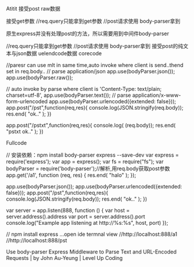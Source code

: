 Atitit 接受post raw数据

接受get参数
//req.query只能拿到get参数 //post请求使用 body-parser拿到

原生express并没有处理post的方法，所以需要用到中间件body-parser

//req.query只能拿到get参数 //post请求使用 body-parser拿到
接受post的纯文本与json数据  uelendcode数据
corecode


//paresr  can use mlt in same time,auto invoke where client is send..thend set in req.body..
// parse application/json
 app.use(bodyParser.json());
app.use(bodyParser.raw());

// auto invoke by parse where client is   'Content-Type: text/plain; charset=utf-8',
app.use(bodyParser.text());
// parse application/x-www-form-urlencoded
app.use(bodyParser.urlencoded({extended: false}));
app.post("/pst",function(req,res){
    console.log(JSON.stringify(req.body));
    res.end( "ok.." );
})



app.post("/pstxt",function(req,res){
    console.log( (req.body));
    res.end( "pstxt ok.." );
})




Fullcode


// 安装依赖：npm install body-parser express --save-dev
var express = require('express');
var app = express();
var fs = require("fs");
var bodyParser = require('body-parser');//解析,用req.body获取post参数
app.get('/a1', function (req, res) {
    res.end( "halo" );
});

app.use(bodyParser.json());
app.use(bodyParser.urlencoded({extended: false}));
app.post("/pst",function(req,res){
    console.log(JSON.stringify(req.body));
    res.end( "ok.." );
})

var server = app.listen(888, function () {
    var host = server.address().address
    var port = server.address().port
    console.log("Example app listening at http://%s:%s", host, port)
});

//  npm install express   ...open ide termnal view
//http://localhost:888/a1
//http://localhost:888/pst




Use body-parser Express Middleware to Parse Text and URL-Encoded Requests | by John Au-Yeung | Level Up Coding
